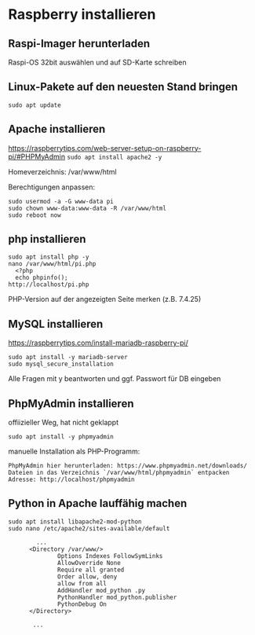 # Raspberry installieren
## Raspi-Imager herunterladen
Raspi-OS 32bit auswählen und auf SD-Karte schreiben

## Linux-Pakete auf den neuesten Stand bringen
 `sudo apt update`

## Apache installieren
https://raspberrytips.com/web-server-setup-on-raspberry-pi/#PHPMyAdmin
`sudo apt install apache2 -y`

Homeverzeichnis: /var/www/html

Berechtigungen anpassen: 
``` 
sudo usermod -a -G www-data pi
sudo chown www-data:www-data -R /var/www/html
sudo reboot now
```

## php installieren
```
sudo apt install php -y
nano /var/www/html/pi.php
  <?php
  echo phpinfo();
http://localhost/pi.php
```
PHP-Version auf der angezeigten Seite merken (z.B. 7.4.25)

## MySQL installieren
https://raspberrytips.com/install-mariadb-raspberry-pi/
```
sudo apt install -y mariadb-server
sudo mysql_secure_installation
```
Alle Fragen mit y beantworten und ggf. Passwort für DB eingeben

## PhpMyAdmin installieren
offiizieller Weg, hat nicht geklappt 
```
sudo apt install -y phpmyadmin
```
manuelle Installation als PHP-Programm:
```
PhpMyAdmin hier herunterladen: https://www.phpmyadmin.net/downloads/
Dateien in das Verzeichnis `/var/www/html/phpmyadmin` entpacken
Adresse: http://localhost/phpmyadmin
```
## Python in Apache lauffähig machen
```
sudo apt install libapache2-mod-python
sudo nano /etc/apache2/sites-available/default

        ...
      <Directory /var/www/>
              Options Indexes FollowSymLinks
              AllowOverride None
              Require all granted
              Order allow, deny
              allow from all
              AddHandler mod_python .py
              PythonHandler mod_python.publisher
              PythonDebug On
      </Directory>

       ...
```
